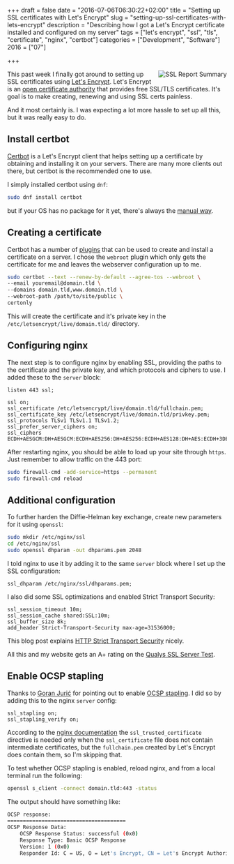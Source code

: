 +++
draft = false
date = "2016-07-06T06:30:22+02:00"
title = "Setting up SSL certificates with Let's Encrypt"
slug = "setting-up-ssl-certificates-with-lets-encrypt"
description = "Describing how I got a Let's Encrypt certificate installed and configured on my server"
tags = ["let's encrypt", "ssl", "tls", "certificate", "nginx", "certbot"]
categories = ["Development", "Software"]
2016 = ["07"]

+++

<img alt="SSL Report Summary" title="A+ rating on the Qualys SSL Server Test" style="cursor: default; float: right; margin: 0px 0px 10px 10px;" unselectable="on" src="/img/posts/ssl-rating.png">

This past week I finally got around to setting up SSL certificates using [Let's Encrypt](https://letsencrypt.org/). Let's Encrypt is an [open certificate authority](https://letsencrypt.org/about/) that provides free SSL/TLS certificates. It's goal is to make creating, renewing and using SSL certs painless.

And it most certainly is. I was expecting a lot more hassle to set up all this, but it was really easy to do.

## Install certbot

[Certbot](https://certbot.eff.org/) is a Let's Encrypt client that helps setting up a certificate by obtaining and installing it on your servers. There are many more clients out there, but certbot is the recommended one to use.

I simply installed certbot using `dnf`:

``` bash
sudo dnf install certbot
```

but if your OS has no package for it yet, there's always the [manual way](https://certbot.eff.org/docs/intro.html#installation).

## Creating a certificate

Certbot has a number of [plugins](https://certbot.eff.org/docs/using.html#plugins) that can be used to create and install a certificate on a server. I chose the `webroot` plugin which only gets the certificate for me and leaves the webserver configuration up to me.

``` bash
sudo certbot --text --renew-by-default --agree-tos --webroot \
--email youremail@domain.tld \
--domains domain.tld,www.domain.tld \
--webroot-path /path/to/site/public \
certonly
```

This will create the certificate and it's private key in the `/etc/letsencrypt/live/domain.tld/` directory.

## Configuring nginx

The next step is to configure nginx by enabling SSL, providing the paths to the certificate and the private key, and which protocols and ciphers to use. I added these to the `server` block:

``` nginx
listen 443 ssl;

ssl on;
ssl_certificate /etc/letsencrypt/live/domain.tld/fullchain.pem;
ssl_certificate_key /etc/letsencrypt/live/domain.tld/privkey.pem;
ssl_protocols TLSv1 TLSv1.1 TLSv1.2;
ssl_prefer_server_ciphers on;
ssl_ciphers ECDH+AESGCM:DH+AESGCM:ECDH+AES256:DH+AES256:ECDH+AES128:DH+AES:ECDH+3DES:DH+3DES:RSA+AESGCM:RSA+AES:RSA+3DES:!aNULL:!MD5:!DSS;
```

After restarting nginx, you should be able to load up your site through `https`. Just remember to allow traffic on the 443 port:

``` bash
sudo firewall-cmd -add-service=https --permanent
sudo firewall-cmd reload
```

## Additional configuration

To further harden the Diffie-Helman key exchange, create new parameters for it using `openssl`:

``` bash
sudo mkdir /etc/nginx/ssl
cd /etc/nginx/ssl
sudo openssl dhparam -out dhparams.pem 2048
```

I told nginx to use it by adding it to the same `server` block where I set up the SSL configuration:

``` nginx
ssl_dhparam /etc/nginx/ssl/dhparams.pem;
```

I also did some SSL optimizations and enabled Strict Transport Security:

``` nginx
ssl_session_timeout 10m;
ssl_session_cache shared:SSL:10m;
ssl_buffer_size 8k;
add_header Strict-Transport-Security max-age=31536000;
```

This blog post explains [HTTP Strict Transport Security](https://scotthelme.co.uk/hsts-the-missing-link-in-tls/) nicely.

All this and my website gets an A+ rating on the [Qualys SSL Server Test](https://www.ssllabs.com/ssltest/analyze.html).

## Enable OCSP stapling

Thanks to [Goran Jurić](http://gogs.info/) for pointing out to enable [OCSP stapling](https://www.digicert.com/enabling-ocsp-stapling.htm). I did so by adding this to the nginx `server` config:

``` nginx
ssl_stapling on;
ssl_stapling_verify on;
```

According to the [nginx documentation](http://nginx.org/en/docs/http/ngx_http_ssl_module.html#ssl_stapling) the `ssl_trusted_certificate` directive is needed only when the `ssl_certificate` file does not contain intermediate certificates, but the `fullchain.pem` created by Let's Encrypt does contain them, so I'm skipping that.

To test whether OCSP stapling is enabled, reload nginx, and from a local terminal run the following:

``` bash
openssl s_client -connect domain.tld:443 -status
```

The output should have something like:

``` bash
OCSP response:
======================================
OCSP Response Data:
    OCSP Response Status: successful (0x0)
    Response Type: Basic OCSP Response
    Version: 1 (0x0)
    Responder Id: C = US, O = Let's Encrypt, CN = Let's Encrypt Authority X3
```
